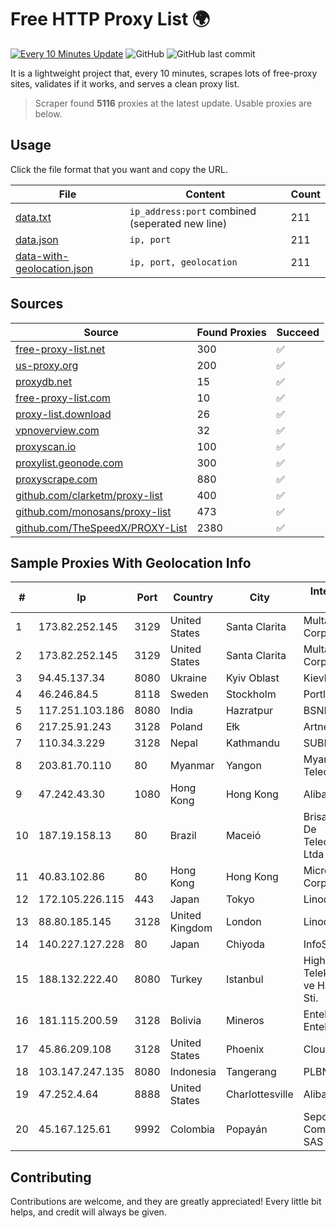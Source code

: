 
# Free HTTP Proxy List 🌍

[![Every 10 Minutes Update](https://github.com/mertguvencli/http-proxy-list/actions/workflows/main.yml/badge.svg?branch=main)](https://github.com/mertguvencli/http-proxy-list/actions/workflows/main.yml)
![GitHub](https://img.shields.io/github/license/mertguvencli/http-proxy-list)
![GitHub last commit](https://img.shields.io/github/last-commit/mertguvencli/http-proxy-list)

It is a lightweight project that, every 10 minutes, scrapes lots of free-proxy sites, validates if it works, and serves a clean proxy list.


> Scraper found **5116** proxies at the latest update. Usable proxies are below.

## Usage

Click the file format that you want and copy the URL.


|File|Content|Count|
|----|-------|-----|
|[data.txt](https://raw.githubusercontent.com/mertguvencli/http-proxy-list/main/proxy-list/data.txt)|`ip_address:port` combined (seperated new line)|211|
|[data.json](https://raw.githubusercontent.com/mertguvencli/http-proxy-list/main/proxy-list/data.json)|`ip, port`|211|
|[data-with-geolocation.json](https://raw.githubusercontent.com/mertguvencli/http-proxy-list/main/proxy-list/data-with-geolocation.json)|`ip, port, geolocation`|211|

## Sources

|Source|Found Proxies|Succeed|
|------|-------------|-------|
|[free-proxy-list.net](https://free-proxy-list.net)|300|✅|
|[us-proxy.org](https://www.us-proxy.org)|200|✅|
|[proxydb.net](http://proxydb.net)|15|✅|
|[free-proxy-list.com](https://free-proxy-list.com/?page=&port=&type%5B%5D=http&type%5B%5D=https&up_time=0&search=Search)|10|✅|
|[proxy-list.download](https://www.proxy-list.download/HTTP)|26|✅|
|[vpnoverview.com](https://vpnoverview.com/privacy/anonymous-browsing/free-proxy-servers)|32|✅|
|[proxyscan.io](https://www.proxyscan.io)|100|✅|
|[proxylist.geonode.com](https://proxylist.geonode.com/api/proxy-list?limit=300&page=1&sort_by=lastChecked&sort_type=desc&protocols=http,https)|300|✅|
|[proxyscrape.com](https://api.proxyscrape.com/v2/?request=displayproxies&protocol=http&timeout=10000&country=all&ssl=all&anonymity=all)|880|✅|
|[github.com/clarketm/proxy-list](https://raw.githubusercontent.com/clarketm/proxy-list/master/proxy-list-raw.txt)|400|✅|
|[github.com/monosans/proxy-list](https://raw.githubusercontent.com/monosans/proxy-list/main/proxies/http.txt)|473|✅|
|[github.com/TheSpeedX/PROXY-List](https://raw.githubusercontent.com/TheSpeedX/PROXY-List/master/http.txt)|2380|✅|


## Sample Proxies With Geolocation Info

|#|Ip|Port|Country|City|Internet Service Provider|
|-|--|----|-------|----|-------------------------|
|1|173.82.252.145|3129|United States|Santa Clarita|Multacom Corporation|
|2|173.82.252.145|3129|United States|Santa Clarita|Multacom Corporation|
|3|94.45.137.34|8080|Ukraine|Kyiv Oblast|Kievline LLC|
|4|46.246.84.5|8118|Sweden|Stockholm|Portlane Network|
|5|117.251.103.186|8080|India|Hazratpur|BSNL Internet|
|6|217.25.91.243|3128|Poland|Ełk|Artnet Sp. z o.o.|
|7|110.34.3.229|3128|Nepal|Kathmandu|SUBISU C7|
|8|203.81.70.110|80|Myanmar|Yangon|Myanma Post & Telecommunication|
|9|47.242.43.30|1080|Hong Kong|Hong Kong|Alibaba.com LLC|
|10|187.19.158.13|80|Brazil|Maceió|Brisanet Servicos De Telecomunicacoes Ltda|
|11|40.83.102.86|80|Hong Kong|Hong Kong|Microsoft Corporation|
|12|172.105.226.115|443|Japan|Tokyo|Linode, LLC|
|13|88.80.185.145|3128|United Kingdom|London|Linode, LLC|
|14|140.227.127.228|80|Japan|Chiyoda|InfoSphere|
|15|188.132.222.40|8080|Turkey|Istanbul|High Speed Telekomunikasyon ve Hab. Hiz. Ltd. Sti.|
|16|181.115.200.59|3128|Bolivia|Mineros|Entel S.A. - EntelNet|
|17|45.86.209.108|3128|United States|Phoenix|Clouvider Limited|
|18|103.147.247.135|8080|Indonesia|Tangerang|PLBNET|
|19|47.252.4.64|8888|United States|Charlottesville|Alibaba.com LLC|
|20|45.167.125.61|9992|Colombia|Popayán|Sepcom Comunicaciones SAS|



## Contributing

Contributions are welcome, and they are greatly appreciated! Every
little bit helps, and credit will always be given.

